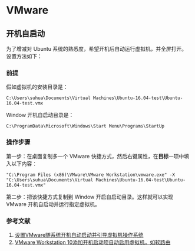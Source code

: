 # VMware

## 开机自启动

为了增减对 Ubuntu 系统的熟悉度，希望开机后自动运行虚拟机，并全屏打开。设置方法如下：

### 前提

假如虚拟机的安装目录是：

```
C:\Users\suhua\Documents\Virtual Machines\Ubuntu-16.04-test\Ubuntu-16.04-test.vmx
```

Window 开机自启动目录是：

```
C:\ProgramData\Microsoft\Windows\Start Menu\Programs\StartUp
```

### 操作步骤

第一步：在桌面复制多一个 VMware 快捷方式，然后右键属性，在**目标**一项中填入以下内容：

```
"C:\Program Files (x86)\VMware\VMware Workstation\vmware.exe" -X "C:\Users\suhua\Documents\Virtual Machines\Ubuntu-16.04-test\Ubuntu-16.04-test.vmx"
```

第二步：把该快捷方式复制到 Window 开启自启动目录。这样就可以实现 VMware 开机自启动并运行指定虚拟机。

### 参考文献

1. [设置VMware随系统开机自动启动并引导虚拟机操作系统](http://blog.sina.com.cn/s/blog_53bec1ea01016n5r.html)
2. [VMware Workstation 10添加开机启动项自动启用虚拟机，如软路由](http://bbs.ikuai8.com/thread-17840-1-1.html)
